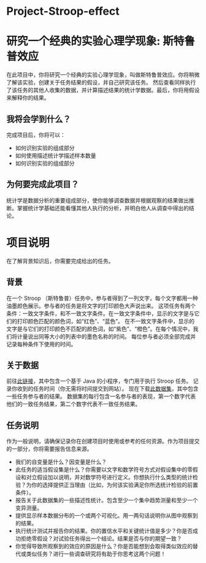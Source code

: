 # Project-Stroop-effect

研究一个经典的实验心理学现象: 斯特鲁普效应
================
在此项目中，你将研究一个经典的实验心理学现象，叫做斯特鲁普效应。你将稍微了解该实验，创建关于任务结果的假设，并自己研究该任务。
然后查看同样执行了该任务的其他人收集的数据，并计算描述结果的统计学数据。最后，你将用假设来解释你的结果。

我将会学到什么？
---------------------------
完成项目后，你将可以：

* 如何识别实验的组成部分
* 如何使用描述统计学描述样本数量
* 如何识别实验的组成部分

为何要完成此项目？
---------------------------
统计学是数据分析的重要组成部分，使你能够调查数据并根据观察的结果做出推断。掌握统计学基础还能看懂其他人执行的分析，并明白他人从调查中得出的结论。

项目说明
================
在了解背景知识后，你需要完成给出的任务。

背景
--------
在一个 Stroop （斯特鲁普）任务中，参与者得到了一列文字，每个文字都用一种油墨颜色展示。参与者的任务是将文字的打印颜色大声说出来。
这项任务有两个条件：一致文字条件，和不一致文字条件。在一致文字条件中，显示的文字是与它们的打印颜色匹配的颜色词，如“红色”、“蓝色”。
在不一致文字条件中，显示的文字是与它们的打印颜色不匹配的颜色词，如“紫色”、“橙色”。在每个情况中，我们将计量说出同等大小的列表中的墨色名称的时间。
每位参与者必须全部完成并记录每种条件下使用的时间。

关于数据
--------
前往[此链接](https://faculty.washington.edu/chudler/java/ready.html)，其中包含一个基于 Java 的小程序，专门用于执行 Stroop 任务。
记录你收到的任务时间（你无需将时间提交到网站）。
现在下载[此数据集](https://s3.cn-north-1.amazonaws.com.cn/static-documents/nd002/stroopdata.csv)，其中包含一些任务参与者的结果。
数据集的每行包含一名参与者的表现，第一个数字代表他们的一致任务结果，第二个数字代表不一致任务结果。

任务说明
--------
作为一般说明，请确保记录你在创建项目时使用或参考的任何资源。作为项目提交的一部分，你将需要报告信息来源。

* 我们的自变量是什么？因变量是什么？
* 此任务的适当假设集是什么？你需要以文字和数学符号方式对假设集中的零假设和对立假设加以说明，并对数学符号进行定义。你想执行什么类型的统计检验？为你的选择提供正当理由（比如，为何该实验满足你所选统计检验的前置条件）。
* 报告关于此数据集的一些描述性统计。包含至少一个集中趋势测量和至少一个变异测量。
* 提供显示样本数据分布的一个或两个可视化。用一两句话说明你从图中观察到的结果。
* 执行统计测试并报告你的结果。你的置信水平和关键统计值是多少？你是否成功拒绝零假设？对试验任务得出一个结论。结果是否与你的期望一致？
* 你觉得导致所观察到的效应的原因是什么？你是否能想到会取得类似效应的替代或类似任务？进行一些调查研究将有助于你思考这两个问题！
